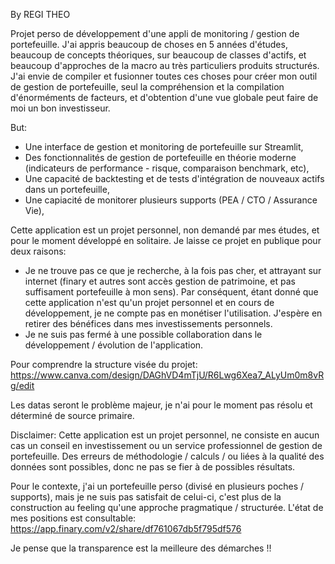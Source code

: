 By REGI THEO

Projet perso de développement d'une appli de monitoring / gestion de portefeuille.
J'ai appris beaucoup de choses en 5 années d'études, beaucoup de concepts théoriques, sur beaucoup de classes d'actifs, et beaucoup d'approches de la macro au très particuliers produits structurés.
J'ai envie de compiler et fusionner toutes ces choses pour créer mon outil de gestion de portefeuille, seul la compréhension et la compilation d'énorméments de facteurs, et d'obtention d'une vue globale
peut faire de moi un bon investisseur.

But:
  - Une interface de gestion et monitoring de portefeuille sur Streamlit,
  - Des fonctionnalités de gestion de portefeuille en théorie moderne (indicateurs de performance - risque, comparaison benchmark, etc),
  - Une capacité de backtesting et de tests d'intégration de nouveaux actifs dans un portefeuille,
  - Une capiacité de monitorer plusieurs supports (PEA / CTO / Assurance Vie),

Cette application est un projet personnel, non demandé par mes études, et pour le moment développé en solitaire.
Je laisse ce projet en publique pour deux raisons:
  - Je ne trouve pas ce que je recherche, à la fois pas cher, et attrayant sur internet (finary et autres sont accès gestion de patrimoine, et pas suffisament portefeuille à mon sens).
    Par conséquent, étant donné que cette application n'est qu'un projet personnel et en cours de développement, je ne compte pas en monétiser l'utilisation. J'espère en retirer
    des bénéfices dans mes investissements personnels.
  - Je ne suis pas fermé à une possible collaboration dans le développement / évolution de l'application.

Pour comprendre la structure visée du projet: https://www.canva.com/design/DAGhVD4mTjU/R6Lwg6Xea7_ALyUm0m8vRg/edit

Les datas seront le problème majeur, je n'ai pour le moment pas résolu et déterminé de source primaire.

Disclaimer: Cette application est un projet personnel, ne consiste en aucun cas un conseil en investissement ou un service professionnel de gestion de portefeuille.
            Des erreurs de méthodologie / calculs / ou liées à la qualité des données sont possibles, donc ne pas se fier à de possibles résultats.

Pour le contexte, j'ai un portefeuille perso (divisé en plusieurs poches / supports), mais je ne suis pas satisfait de celui-ci, c'est plus de la construction au feeling qu'une
approche pragmatique / structurée. L'état de mes positions est consultable: https://app.finary.com/v2/share/df761067db5f795df576

Je pense que la transparence est la meilleure des démarches !! 
